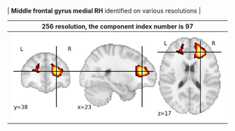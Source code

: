 


| **Middle frontal gyrus medial RH** identified on various resolutions |

| 256 resolution, the component index number is 97|  
|:---:|  
| ![Component 256](../256/final/97.jpg "From component 256: Middle frontal gyrus medial RH") |
